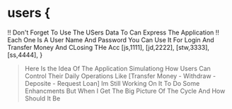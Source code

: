 # users {

!! Don't Forget To Use The USers Data To Can Express The Application
!! Each One Is A User Name And Password You Can Use It For Login And Transfer Money And CLosing THe Acc
[js,1111],
[jd,2222],
[stw,3333],
[ss,4444],
}

> Here Is the Idea Of The Application
> Simulationg How Users Can Control Their Daily Operations Like [Transfer Money - Withdraw - Deposite - Request Loan]
> Im Still Working On It To Do Some Enhancments But When I Get The Big Picture Of The Cycle And How Should It Be
